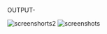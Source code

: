 OUTPUT-


![screenshorts2](https://github.com/Ravi-710/Ravi-710/assets/98272814/8ef87238-5b87-4c4f-9e2a-432a56fbe312)
![screenshots](https://github.com/Ravi-710/Ravi-710/assets/98272814/118b1797-07b5-4270-b28b-6e35dd2600ff)
